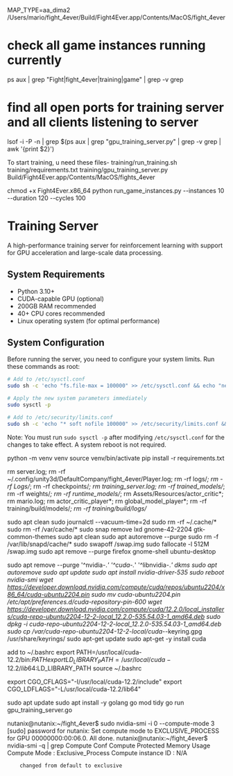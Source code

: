MAP_TYPE=aa_dima2 /Users/mario/fight_4ever/Build/Fight4Ever.app/Contents/MacOS/fight_4ever


# check all game instances running currently
ps aux | grep "Fight\|fight_4ever\|training\|game" | grep -v grep

# find all open ports for training server and all clients listening to server
lsof -i -P -n | grep $(ps aux | grep "gpu_training_server.py" | grep -v grep | awk '{print $2}')


To start training, u need these files-
training/run_training.sh
training/requirements.txt
training/gpu_training_server.py
Build/Fight4Ever.app/Contents/MacOS/fights_4ever

chmod +x Fight4Ever.x86_64
python run_game_instances.py --instances 10 --duration 120 --cycles 100

# Training Server

A high-performance training server for reinforcement learning with support for GPU acceleration and large-scale data processing.

## System Requirements

- Python 3.10+
- CUDA-capable GPU (optional)
- 200GB RAM recommended
- 40+ CPU cores recommended
- Linux operating system (for optimal performance)

## System Configuration

Before running the server, you need to configure your system limits. Run these commands as root:

```bash
# Add to /etc/sysctl.conf
sudo sh -c 'echo "fs.file-max = 100000" >> /etc/sysctl.conf && echo "net.core.somaxconn = 100000" >> /etc/sysctl.conf && echo "net.ipv4.tcp_max_syn_backlog = 100000" >> /etc/sysctl.conf'

# Apply the new system parameters immediately
sudo sysctl -p

# Add to /etc/security/limits.conf
sudo sh -c 'echo "* soft nofile 100000" >> /etc/security/limits.conf && echo "* hard nofile 100000" >> /etc/security/limits.conf'
```

Note: You must run `sudo sysctl -p` after modifying `/etc/sysctl.conf` for the changes to take effect. A system reboot is not required.

python -m venv venv
source venv/bin/activate
pip install -r requirements.txt



rm server.log; rm -rf ~/.config/unity3d/DefaultCompany/fight_4ever/Player.log; rm -rf logs/*; rm -rf Logs/*; rm -rf checkpoints/*; rm training_server.log; rm -rf trained_models/*; rm -rf weights/*; rm -rf runtime_models/*; rm Assets/Resources/actor_critic*; rm mario.log; rm actor_critic_player*; rm global_model_player*; rm -rf training/build/models/*; rm -rf training/build/logs/*



sudo apt clean
sudo journalctl --vacuum-time=2d
sudo rm -rf ~/.cache/*
sudo rm -rf /var/cache/*
sudo snap remove lxd gnome-42-2204 gtk-common-themes
sudo apt clean
sudo apt autoremove --purge
sudo rm -f /var/lib/snapd/cache/*
sudo swapoff /swap.img
sudo fallocate -l 512M /swap.img
sudo apt remove --purge firefox gnome-shell ubuntu-desktop


sudo apt remove --purge '^nvidia-.*' '^cuda-.*' '^libnvidia-.*' dkms
sudo apt autoremove
sudo apt update
sudo apt install nvidia-driver-535
sudo reboot
nvidia-smi
wget https://developer.download.nvidia.com/compute/cuda/repos/ubuntu2204/x86_64/cuda-ubuntu2204.pin
sudo mv cuda-ubuntu2204.pin /etc/apt/preferences.d/cuda-repository-pin-600
wget https://developer.download.nvidia.com/compute/cuda/12.2.0/local_installers/cuda-repo-ubuntu2204-12-2-local_12.2.0-535.54.03-1_amd64.deb
sudo dpkg -i cuda-repo-ubuntu2204-12-2-local_12.2.0-535.54.03-1_amd64.deb
sudo cp /var/cuda-repo-ubuntu2204-12-2-local/cuda-*-keyring.gpg /usr/share/keyrings/
sudo apt-get update
sudo apt-get -y install cuda



add to ~/.bashrc
export PATH=/usr/local/cuda-12.2/bin:$PATH
export LD_LIBRARY_PATH=/usr/local/cuda-12.2/lib64:$LD_LIBRARY_PATH
source ~/.bashrc


export CGO_CFLAGS="-I/usr/local/cuda-12.2/include"
export CGO_LDFLAGS="-L/usr/local/cuda-12.2/lib64"






sudo apt update
sudo apt install -y golang
go mod tidy
go run gpu_training_server.go



nutanix@nutanix:~/fight_4ever$ sudo nvidia-smi -i 0 --compute-mode 3
[sudo] password for nutanix:
Set compute mode to EXCLUSIVE_PROCESS for GPU 00000000:00:06.0.
All done.
nutanix@nutanix:~/fight_4ever$ nvidia-smi -q | grep Compute
    Conf Compute Protected Memory Usage
    Compute Mode                          : Exclusive_Process
        Compute instance ID               : N/A

        changed from default to exclusive